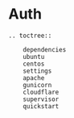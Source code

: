 # Auth

```eval_rst
.. toctree::

    dependencies
    ubuntu
    centos
    settings
    apache
    gunicorn
    cloudflare
    supervisor
    quickstart
```
